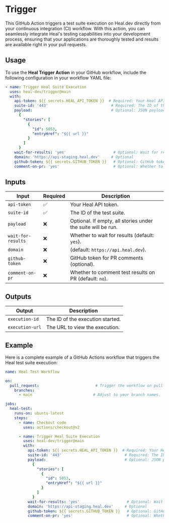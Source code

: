 # Trigger

This GitHub Action triggers a test suite execution on Heal.dev directly from your continuous integration (CI) workflow. With this action, you can seamlessly integrate Heal's testing capabilities into your development process, ensuring that your applications are thoroughly tested and results are available right in your pull requests.

## Usage

To use the **Heal Trigger Action** in your GitHub workflow, include the following configuration in your workflow YAML file:

```yaml
- name: Trigger Heal Suite Execution
  uses: heal-dev/trigger@main
  with:
    api-token: ${{ secrets.HEAL_API_TOKEN }}  # Required: Your Heal API token.
    suite-id: '443'                            # Required: The ID of the test suite.
    payload:                                   # Optional: JSON payload for the action.
      {
        "stories": [
          {
            "id": 5053,
            "entryHref": "${{ url }}" 
          }
        ]
      }
    wait-for-results: 'yes'                     # Optional: Wait for results (default: 'yes').
    domain: 'https://api-staging.heal.dev'     # Optional
    github-token: ${{ secrets.GITHUB_TOKEN }}   # Optional: GitHub token for commenting on PRs.
    comment-on-pr: 'yes'                        # Optional: Whether to comment test results on PRs (default: 'no').
```

## Inputs

| Input              | Required | Description                                                 |
|--------------------|----------|-------------------------------------------------------      |
| `api-token`        | ✅       | Your Heal API token.                                        |
| `suite-id`         | ✅       | The ID of the test suite.                                   |
| `payload`          | ❌       | Optional. If empty, all stories under the suite will be run.|
| `wait-for-results` | ❌       | Whether to wait for results (default: `yes`).               |
| `domain`           | ❌       | (default: `https://api.heal.dev`).                          |
| `github-token`     | ❌       | GitHub token for PR comments (optional).                    |
| `comment-on-pr`    | ❌       | Whether to comment test results on PR (default: `no`).      |

## Outputs

| Output          | Description                           |
|-----------------|---------------------------------------|
| `execution-id`  | The ID of the execution started.      |
| `execution-url` | The URL to view the execution.        |

## Example

Here is a complete example of a GitHub Actions workflow that triggers the Heal test suite execution:

```yaml
name: Heal Test Workflow

on: 
  pull_request:                         # Trigger the workflow on pull requests.
    branches:
      - main                           # Adjust to your branch names.

jobs:
  heal-test:
    runs-on: ubuntu-latest
    steps:
      - name: Checkout code
        uses: actions/checkout@v2

      - name: Trigger Heal Suite Execution
        uses: heal-dev/trigger@main
        with:
          api-token: ${{ secrets.HEAL_API_TOKEN }}  # Required: Your Heal API token.
          suite-id: '443'                            # Required: The ID of the test suite.
          payload:                                   # Optional: JSON payload for the action.
            {
              "stories": [
                {
                  "id": 5053,
                  "entryHref": "${{ url }}"  
                }
              ]
            }
          wait-for-results: 'yes'                     # Optional: Wait for results (default: 'yes').
          domain: 'https://api-staging.heal.dev'     # Optional
          github-token: ${{ secrets.GITHUB_TOKEN }}   # Optional: GitHub token for commenting on PRs.
          comment-on-pr: 'yes'                        # Optional: Whether to comment test results on PRs (default: 'no').

```
